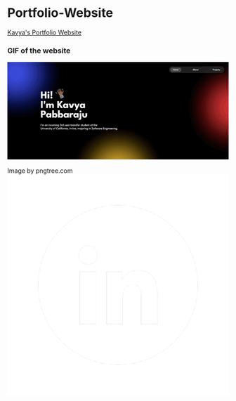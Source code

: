 # Portfolio-Website
[Kavya's Portfolio Website](https://kavyaa-p.github.io/Portfolio-Website/)

### GIF of the website
<img src="Images/PortfolioWebsiteGIF.gif">

Image by pngtree.com
<img src="Images/linkedinLogo.png"> 
